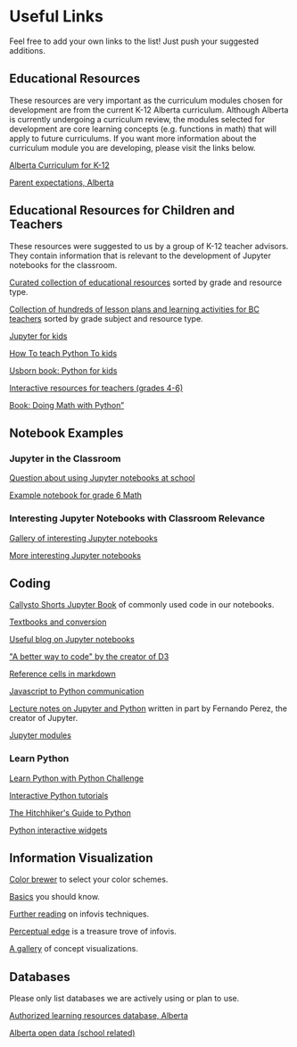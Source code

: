 # Useful Links
Feel free to add your own links to the list! Just push your suggested additions.

## Educational Resources
These resources are very important as the curriculum modules chosen for development are from the current K-12 Alberta curriculum. Although Alberta is currently undergoing a curriculum review, the modules selected for development are core learning concepts (e.g. functions in math) that will apply to future curriculums. If you want more information about the curriculum module you are developing, please visit the links below.

[Alberta Curriculum for K-12](http://www.learnalberta.ca/ProgramsOfStudy.aspx?lang=en)

[Parent expectations, Alberta](http://www.learnalberta.ca/content/mychildslearning/index.html)

## Educational Resources for Children and Teachers
These resources were suggested to us by a group of K-12 teacher advisors. They contain information that is relevant to the development of Jupyter notebooks for the classroom.

[Curated collection of educational resources](https://nsdl.oercommons.org) sorted by grade and resource type.

[Collection of hundreds of lesson plans and learning activities for BC teachers](https://teachbcdb.bctf.ca) sorted by grade subject and resource type.

[Jupyter for kids](https://github.com/mikkokotila/jupyter4kids)

[How To teach Python To kids](http://www.mechanicalgirl.com/post/pygotham-2016-young-coders-or-how-teach-python-kids/)

[Usborn book: Python for kids](https://usborne.com/browse-books/catalogue/product/1/11315/coding-for-beginners-using-python/)

[Interactive resources for teachers (grades 4-6)](http://www.2learn.ca/kids/)

[Book: Doing Math with Python”](https://www.safaribooksonline.com/library/view/doing-math-with/9781457189999/)

## Notebook Examples
### Jupyter in the Classroom
[Question about using Jupyter notebooks at school](https://groups.google.com/forum/#!topic/jupyter-education/5C3ECsKdlWc)

[Example notebook for grade 6 Math](https://github.com/misterhay/Grade6Math)

### Interesting Jupyter Notebooks with Classroom Relevance
[Gallery of interesting Jupyter notebooks](https://github.com/jupyter/jupyter/wiki/A-gallery-of-interesting-Jupyter-Notebooks)

[More interesting Jupyter notebooks](http://nb.bianp.net/sort/views/)

## Coding

[Callysto Shorts Jupyter Book](https://callysto.github.io/shorts-book/intro.html) of commonly used code in our notebooks.

[Textbooks and conversion](https://stackoverflow.com/questions/23292242/converting-to-not-from-ipython-notebook-format)

[Useful blog on Jupyter notebooks](https://www.dataquest.io/blog/jupyter-notebook-tips-tricks-shortcuts/)

["A better way to code" by the creator of D3](https://medium.com/@mbostock/a-better-way-to-code-2b1d2876a3a0)

[Reference cells in markdown](https://stackoverflow.com/questions/28080066/how-to-reference-a-ipython-notebook-cell-in-markdown)

[Javascript to Python communication](http://jakevdp.github.io/blog/2013/06/01/ipython-notebook-javascript-python-communication/)

[Lecture notes on Jupyter and Python](http://nbviewer.jupyter.org/github/profjsb/python-bootcamp/tree/master/Lectures/) written in part by Fernando Perez, the creator of Jupyter.

[Jupyter modules](https://stackoverflow.com/questions/1031659/ipython-modules)

### Learn Python

[Learn Python with Python Challenge](http://www.pythonchallenge.com/)

[Interactive Python tutorials](http://www.learnpython.org/en/)

[The Hitchhiker's Guide to Python](http://docs.python-guide.org/en/latest/writing/style/)

[Python interactive widgets](http://ipywidgets.readthedocs.io/en/latest/examples/Using%20Interact.html)

## Information Visualization

[Color brewer](http://colorbrewer2.org) to select your color schemes.

[Basics](https://eagereyes.org/section/basics) you should know.

[Further reading](https://eagereyes.org/section/techniques) on infovis techniques.

[Perceptual edge](http://www.perceptualedge.com/) is a treasure trove of infovis.

[A gallery](http://conceptviz.github.io/#/e30=) of concept visualizations.

## Databases
Please only list databases we are actively using or plan to use.

[Authorized learning resources database, Alberta](http://www.learnalberta.ca/alrdb.aspx#/)

[Alberta open data (school related)](https://open.alberta.ca/dataset?tags=Grade+10)

